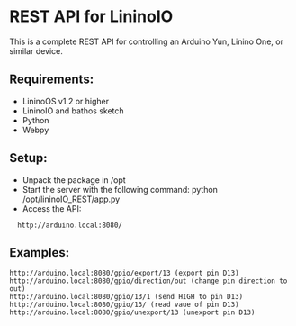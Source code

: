 REST API for LininoIO
=====
This is a complete REST API for controlling an Arduino Yun, Linino One, or similar device.

Requirements:
---
- LininoOS v1.2 or higher
- LininoIO and bathos sketch
- Python
- Webpy

Setup:
---
- Unpack the package in /opt
- Start the server with the following command:
  python /opt/lininoIO_REST/app.py
- Access the API:
```
  http://arduino.local:8080/
```
Examples:
---
```
http://arduino.local:8080/gpio/export/13 (export pin D13)
http://arduino.local:8080/gpio/direction/out (change pin direction to out)
http://arduino.local:8080/gpio/13/1 (send HIGH to pin D13)
http://arduino.local:8080/gpio/13/ (read vaue of pin D13)
http://arduino.local:8080/gpio/unexport/13 (unexport pin D13)
```
